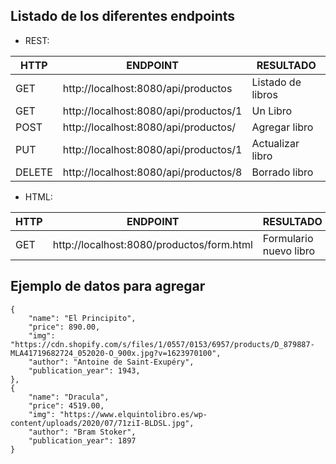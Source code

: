 ## Listado de los diferentes endpoints

- REST:

| HTTP   | ENDPOINT                              | RESULTADO              |
| ------ | ------------------------------------- | ---------------------- |
| GET    | http://localhost:8080/api/productos   | Listado de libros      |
| GET    | http://localhost:8080/api/productos/1 | Un Libro               |
| POST   | http://localhost:8080/api/productos/  | Agregar libro          |
| PUT    | http://localhost:8080/api/productos/1 | Actualizar libro       |
| DELETE | http://localhost:8080/api/productos/8 | Borrado libro          |

- HTML:

| HTTP | ENDPOINT                                  | RESULTADO              |
| ---- | ----------------------------------------- | ---------------------- |
| GET  | http://localhost:8080/productos/form.html | Formulario nuevo libro |

## Ejemplo de datos para agregar

    {
        "name": "El Principito",
        "price": 890.00,
        "img": "https://cdn.shopify.com/s/files/1/0557/0153/6957/products/D_879887-MLA41719682724_052020-O_900x.jpg?v=1623970100",
        "author": "Antoine de Saint-Exupéry",
        "publication_year": 1943,
    },
    {
        "name": "Dracula",
        "price": 4519.00,
        "img": "https://www.elquintolibro.es/wp-content/uploads/2020/07/71ziI-BLDSL.jpg",
        "author": "Bram Stoker",
        "publication_year": 1897
    }